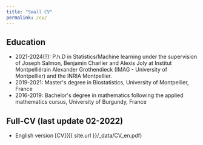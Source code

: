 ```yaml
---
title: "Small CV"
permalink: /cv/
---
```


## Education

* 2021-2024(?): P.h.D in Statistics/Machine learning under the supervision of Joseph Salmon, Benjamin Charlier and Alexis Joly at Institut Montpelliérain Alexander Grothendieck (IMAG - University of Montpellier) and the INRIA Montpellier.
* 2019-2021: Master's degree in Biostatistics, University of Montpellier, France
* 2016-2019: Bachelor's degree in mathematics following the applied mathematics cursus, University of Burgundy, France

## Full-CV (last update 02-2022)

* English version [CV]({{ site.url }}/_data/CV_en.pdf)


